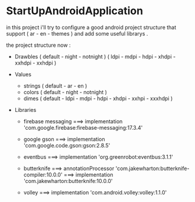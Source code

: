 # StartUpAndroidApplication

in this project i'll try to configure a good android project structure that support ( ar - en - themes ) and
add some useful librarys .

the project structure now :

- Drawbles ( default - night - notnight ) ( ldpi - mdpi - hdpi - xhdpi - xxhdpi - xxhdpi )

- Values
  
  - strings ( default - ar - en )
  - colors ( default - night - notnight )
  - dimes ( default - ldpi - mdpi - hdpi - xhdpi - xxhpi - xxxhdpi )
  
- Libraries 
 
  - firebase messaging ===> implementation 'com.google.firebase:firebase-messaging:17.3.4'
         
  - google gson ===> implementation 'com.google.code.gson:gson:2.8.5'
          
  - eventbus ===> implementation 'org.greenrobot:eventbus:3.1.1'
          
  - butterknife ===> annotationProcessor 'com.jakewharton:butterknife-compiler:10.0.0'
           ===> implementation 'com.jakewharton:butterknife:10.0.0'
           
  - volley ===> implementation 'com.android.volley:volley:1.1.0'
